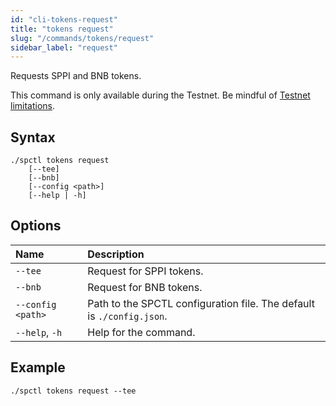 ```yaml
---
id: "cli-tokens-request"
title: "tokens request"
slug: "/commands/tokens/request"
sidebar_label: "request"
---
```


Requests SPPI and BNB tokens.

This command is only available during the Testnet. Be mindful of [Testnet limitations](/marketplace/limitations).

## Syntax

```
./spctl tokens request
    [--tee]
    [--bnb]
    [--config <path>]
    [--help | -h]
```

## Options

| **Name** | **Description** |
| :- | :- |
| `--tee` | Request for SPPI tokens. |
| `--bnb` | Request for BNB tokens. |
| `--config <path>` | Path to the SPCTL configuration file. The default is `./config.json`. |
| `--help`, `-h` | Help for the command. |

## Example

```
./spctl tokens request --tee
```